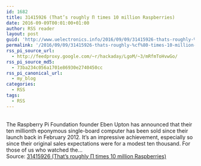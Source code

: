 ```yaml
---
id: 1682
title: 31415926 (That’s roughly Π times 10 million Raspberries)
date: 2016-09-09T00:01:00+01:00
author: RSS reader
layout: post
guid: 'http://www.uelectronics.info/2016/09/09/31415926-thats-roughly-%cf%80-times-10-million-raspberries/'
permalink: '/2016/09/09/31415926-thats-roughly-%cf%80-times-10-million-raspberries/'
rss_pi_source_url:
  - http://feedproxy.google.com/~r/hackaday/LgoM/~3/mRfmToHvwGo/
rss_pi_source_md5:
  - 73ba234c056a1701e86930e2740450cc
rss_pi_canonical_url:
  - my_blog
categories:
  - RSS
tags:
  - RSS
---
```

&#013;  
The Raspberry Pi Foundation founder Eben Upton has announced that their ten millionth eponymous single-board computer has been sold since their launch back in February 2012. It’s an impressive achievement, especially so since their original sales expectations were for a modest ten thousand. For those of us who watched the…&#013;  
Source: <a href="http://feedproxy.google.com/~r/hackaday/LgoM/~3/mRfmToHvwGo/" target="_blank">31415926 (That’s roughly Π times 10 million Raspberries)</a>